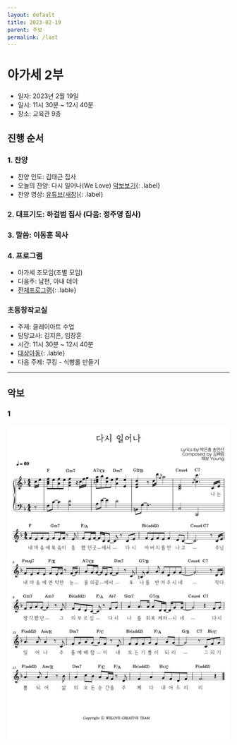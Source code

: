 ```yaml
---
layout: default
title: 2023-02-19
parent: 주보
permalink: /last
---
```


# 아가세 2부
- 일자: 2023년 2월 19일
- 일시: 11시 30분 ~ 12시 40분
- 장소: 교육관 9층
## 진행 순서

### 1. 찬양
- 찬양 인도: 김태근 집사
- 오늘의 찬양: 다시 일어나(We Love) [악보보기](#1){: .label}
- 찬양 영상: [유튜브(새창)](https://www.youtube.com/watch?v=qDyCoSMia48&feature=youtu.be){: .label}

### 2. 대표기도: 하걸범 집사 (다음: 정주영 집사)

### 3. 말씀: 이동훈 목사

### 4. 프로그램
- 아가세 조모임(조별 모임)
- 다음주: 남편, 아내 데이
- [전체프로그램](/schedule){: .lable}

### 초등창작교실
- 주제: 클레이아트 수업
- 담당교사: 김지은, 임장훈
- 시간: 11시 30분 ~ 12시 40분
- [대상아동](/people){: .lable}
- 다음 주제: 쿠킹 - 식빵롤 만들기

<!-- - 오늘의 QT: [생명의삶](#qt){: .label} -->

<!-- ### 4. 알림 -->
<!-- - 오늘은 아가세 종강 모임으로 모입니다. 준비한 음식을 함께 나누며 총회를 진행하고자 합니다. -->
<!-- - 지난 1년 간 아가세 가족 모두 수고 많으셨습니다. 방학 중에도 하나님의 은혜 가운데 거하시기를 기원하며 2023년 개강 모임은 추후 공지하겠습니다. -->
<!-- - 교회 창립 100주년을 맞아 진행 중인 “성경 100권” 필사 운동에 아기세 가족들의 많은 참여 부탁드립니다. -->

<!-- ## 함께 기도해요 -->
<!-- - 김대중 집사: 아버님이 주님을 영접하시고, 진숙현 지사님의 어께 통증이 치유받도록 -->
<!-- - 이승은/정현숙 집사: 자녀(주아, 수한)의 믿음이 잘나고 교회 출석에 열심을 낼 수 있도록 -->
<!-- - 황인택 집사: 아버님의 건강을 회복시켜 주시고, 마음을 열어 예수님을 영접할 수 있도록 -->
<!-- - 김경미 집사: 딸들의 건강을 지켜주시고 은혜 가운데 잘 자라날 수 있도록 -->
<!-- - 배지연 집사: 진로(진학, 수련, 직장)와 관련하여 하나님의 인도하심을 위해 -->

---

## 악보

### 1
![](attachments/rise-again_welove.jpeg)

<!-- ### 2 -->
<!-- ![](b.jpeg) -->

<!-- ## QT -->


<!-- ### 디모데를 보내려는 이유 2:19~24 -->

